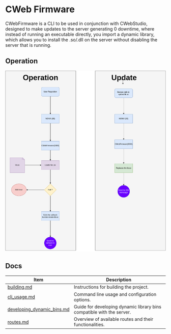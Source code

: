 # CWeb Firmware

CWebFirmware is a CLI to be used in conjunction with CWebStudio, designed to make updates to the server generating 0 downtime, where instead of running an executable directly, you import a dynamic library, which allows you to install the .so/.dll on the server without disabling the server that is running.

## Operation 
![User point of view](/assets/operation.png)


## Docs 
|Item                                                           | Description                                                           |
|---------------------------------------------------------------|-----------------------------------------------------------------------|
|[building.md](docs/build_instructions.md)                      | Instructions for building the project.                               |
|[cli_usage.md](docs/cli_usage.md)                              | Command line usage and configuration options.                         |
|[developing_dynamic_bins.md](docs/developing_dynamic_bins.md)  | Guide for developing dynamic library bins compatible with the server. |
|[routes.md](docs/routes.md)                                    | Overview of available routes and their functionalities.               |
